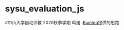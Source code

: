 # sysu_evaluation_js
#中山大学自动评教 2020秋季学期
鸣谢 :<a href="https://github.com/KumaTea/SYSU-Student-Evaluation">Kumtea</a>提供的思路
